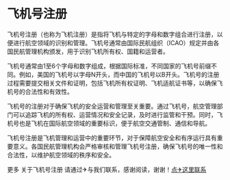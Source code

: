 # 飞机号注册

飞机号注册（也称为飞机注册）是指将飞机与特定的字母和数字组合进行注册，以便进行航空领域的识别和管理。飞机号通常由国际民航组织（ICAO）规定并由各国民航管理机构颁发，用于识别飞机所有权、国籍和运营者。

飞机号通常由1至6个字母和数字组成，根据国际标准，不同国家的飞机号前缀不同。例如，美国的飞机号以字母N开头，而中国的飞机号以B开头。飞机号的注册过程需要提交相关文件和证明，包括飞机所有权证明、飞机适航证书等，以确保飞机号的合法性和有效性。

飞机号的注册对于确保飞机的安全运营和管理至关重要。通过飞机号，航空管理部门可以追踪飞机的所有权、运营情况和安全记录，及时进行监管和干预。同时，飞机号也是飞机在国际航空领域的重要标识，便于航空交通管制、通信和导航。

飞机号注册是飞机管理和运营中的重要环节，对于保障航空安全和有序运行具有重要意义。各国民航管理机构会严格审核和管理飞机号注册，确保飞机号的唯一性和合法性，以维护航空领域的秩序和安全。

更多 关于飞机号注册 请通过✈与我们联系，感谢阅读，谢谢！[点✈这里联系](https://ww.k02.cc)